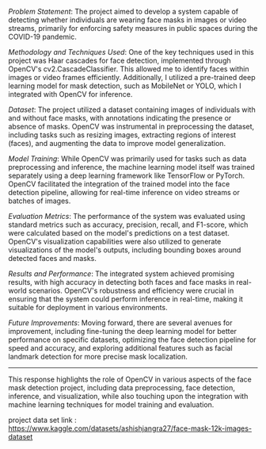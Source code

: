 *Problem Statement*:
The project aimed to develop a system capable of detecting whether individuals are wearing face masks in images or video streams, primarily for enforcing safety measures in public spaces during the COVID-19 pandemic.

*Methodology and Techniques Used*:
One of the key techniques used in this project was Haar cascades for face detection, implemented through OpenCV's cv2.CascadeClassifier. This allowed me to identify faces within images or video frames efficiently. Additionally, I utilized a pre-trained deep learning model for mask detection, such as MobileNet or YOLO, which I integrated with OpenCV for inference.

*Dataset*:
The project utilized a dataset containing images of individuals with and without face masks, with annotations indicating the presence or absence of masks. OpenCV was instrumental in preprocessing the dataset, including tasks such as resizing images, extracting regions of interest (faces), and augmenting the data to improve model generalization.

*Model Training*:
While OpenCV was primarily used for tasks such as data preprocessing and inference, the machine learning model itself was trained separately using a deep learning framework like TensorFlow or PyTorch. OpenCV facilitated the integration of the trained model into the face detection pipeline, allowing for real-time inference on video streams or batches of images.

*Evaluation Metrics*:
The performance of the system was evaluated using standard metrics such as accuracy, precision, recall, and F1-score, which were calculated based on the model's predictions on a test dataset. OpenCV's visualization capabilities were also utilized to generate visualizations of the model's outputs, including bounding boxes around detected faces and masks.

*Results and Performance*:
The integrated system achieved promising results, with high accuracy in detecting both faces and face masks in real-world scenarios. OpenCV's robustness and efficiency were crucial in ensuring that the system could perform inference in real-time, making it suitable for deployment in various environments.

*Future Improvements*:
Moving forward, there are several avenues for improvement, including fine-tuning the deep learning model for better performance on specific datasets, optimizing the face detection pipeline for speed and accuracy, and exploring additional features such as facial landmark detection for more precise mask localization.

---

This response highlights the role of OpenCV in various aspects of the face mask detection project, including data preprocessing, face detection, inference, and visualization, while also touching upon the integration with machine learning techniques for model training and evaluation.



project data set link : 
https://www.kaggle.com/datasets/ashishjangra27/face-mask-12k-images-dataset
